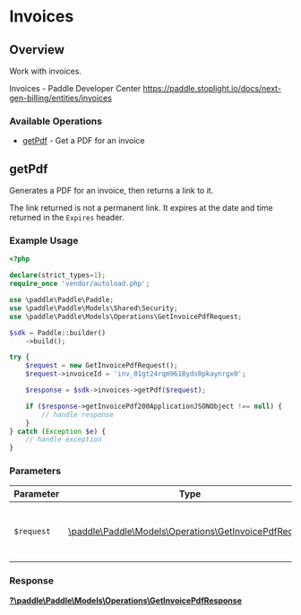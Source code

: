 # Invoices

## Overview

Work with invoices.

Invoices - Paddle Developer Center
<https://paddle.stoplight.io/docs/next-gen-billing/entities/invoices>
### Available Operations

* [getPdf](#getpdf) - Get a PDF for an invoice

## getPdf

Generates a PDF for an invoice, then returns a link to it.

The link returned is not a permanent link. It expires at the date and time returned in the `Expires` header.

### Example Usage

```php
<?php

declare(strict_types=1);
require_once 'vendor/autoload.php';

use \paddle\Paddle\Paddle;
use \paddle\Paddle\Models\Shared\Security;
use \paddle\Paddle\Models\Operations\GetInvoicePdfRequest;

$sdk = Paddle::builder()
    ->build();

try {
    $request = new GetInvoicePdfRequest();
    $request->invoiceId = 'inv_01gt24rqm9618yds0pkaynrgx0';

    $response = $sdk->invoices->getPdf($request);

    if ($response->getInvoicePdf200ApplicationJSONObject !== null) {
        // handle response
    }
} catch (Exception $e) {
    // handle exception
}
```

### Parameters

| Parameter                                                                                                | Type                                                                                                     | Required                                                                                                 | Description                                                                                              |
| -------------------------------------------------------------------------------------------------------- | -------------------------------------------------------------------------------------------------------- | -------------------------------------------------------------------------------------------------------- | -------------------------------------------------------------------------------------------------------- |
| `$request`                                                                                               | [\paddle\Paddle\Models\Operations\GetInvoicePdfRequest](../../models/operations/GetInvoicePdfRequest.md) | :heavy_check_mark:                                                                                       | The request object to use for the request.                                                               |


### Response

**[?\paddle\Paddle\Models\Operations\GetInvoicePdfResponse](../../models/operations/GetInvoicePdfResponse.md)**

